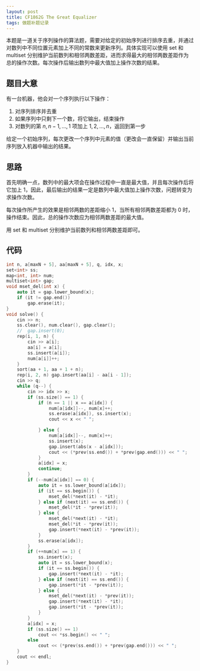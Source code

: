 ```yaml
---
layout: post
title: CF1862G The Great Equalizer
tags: 做题补题记录
---  
```


本题是一道关于序列操作的算法题，需要对给定的初始序列进行排序去重，并通过对数列中不同位置元素加上不同的常数来更新序列。具体实现可以使用 set 和 multiset 分别维护当前数列和相邻两数差距，进而求得最大的相邻两数差距作为总的操作次数。每次操作后输出数列中最大值加上操作次数的结果。

## 题目大意

有一台机器，他会对一个序列执行以下操作：

1. 对序列排序并去重  
2. 如果序列中只剩下一个数，将它输出，结束操作
3. 对数列的第 $n,n-1,...,1$ 项加上 $1,2,...,n$，返回到第一步

给定一个初始序列，每次更改一个序列中元素的值（更改会一直保留）并输出当前序列放入机器中输出的结果。

## 思路

 首先明确一点，数列中的最大项会在操作过程中一直是最大值，并且每次操作后将它加上 $1$，因此，最后输出的结果一定是数列中最大值加上操作次数，问题转变为求操作次数。

每次操作所产生的效果是相邻两数的差距缩小 $1$，当所有相邻两数差距都为 $0$ 时，操作结束。因此，总的操作次数应为相邻两数差距的最大值。

用 set 和 multiset 分别维护当前数列和相邻两数差距即可。

## 代码

```cpp
int n, a[maxN + 5], aa[maxN + 5], q, idx, x;
set<int> ss;
map<int, int> num;
multiset<int> gap;
void mset_del(int x) {
    auto it = gap.lower_bound(x);
    if (it != gap.end())
        gap.erase(it);
}
void solve() {
    cin >> n;
    ss.clear(), num.clear(), gap.clear();
    //  gap.insert(0);
    rep(i, 1, n) {
        cin >> a[i];
        aa[i] = a[i];
        ss.insert(a[i]);
        num[a[i]]++;
    }
    sort(aa + 1, aa + 1 + n);
    rep(i, 2, n) gap.insert(aa[i] - aa[i - 1]);
    cin >> q;
    while (q--) {
        cin >> idx >> x;
        if (ss.size() == 1) {
            if (n == 1 || x == a[idx]) {
                num[a[idx]]--, num[x]++;
                ss.erase(a[idx]), ss.insert(x);
                cout << x << " ";

            } else {
                num[a[idx]]--, num[x]++;
                ss.insert(x);
                gap.insert(abs(x - a[idx]));
                cout << (*prev(ss.end()) + *prev(gap.end())) << " ";
            }
            a[idx] = x;
            continue;
        }
        if (--num[a[idx]] == 0) {
            auto it = ss.lower_bound(a[idx]);
            if (it == ss.begin()) {
                mset_del(*next(it) - *it);
            } else if (next(it) == ss.end()) {
                mset_del(*it - *prev(it));
            } else {
                mset_del(*next(it) - *it);
                mset_del(*it - *prev(it));
                gap.insert(*next(it) - *prev(it));
            }
            ss.erase(a[idx]);
        }
        if (++num[x] == 1) {
            ss.insert(x);
            auto it = ss.lower_bound(x);
            if (it == ss.begin()) {
                gap.insert(*next(it) - *it);
            } else if (next(it) == ss.end()) {
                gap.insert(*it - *prev(it));
            } else {
                mset_del(*next(it) - *prev(it));
                gap.insert(*next(it) - *it);
                gap.insert(*it - *prev(it));
            }
        }
        a[idx] = x;
        if (ss.size() == 1)
            cout << *ss.begin() << " ";
        else
            cout << (*prev(ss.end()) + *prev(gap.end())) << " ";
    }
    cout << endl;
}
```
